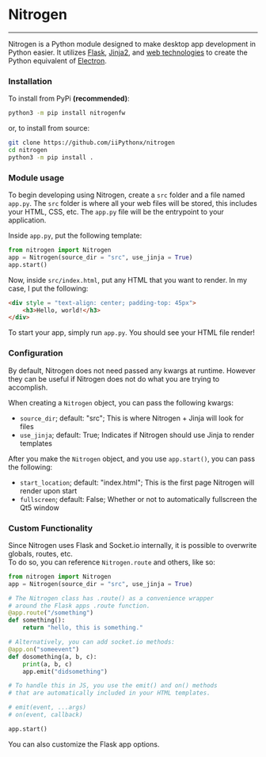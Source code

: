 # Nitrogen
---

Nitrogen is a Python module designed to make desktop app development in Python easier. It utilizes [Flask](https://github.com/pallets/flask), [Jinja2](https://github.com/pallets/jinja), and [web technologies](https://en.wikibooks.org/wiki/Introduction_to_Information_Technology/Web_Technologies) to create the Python equivalent of [Electron](https://github.com/electron/electron).

### Installation

To install from PyPi **(recommended)**:
```sh
python3 -m pip install nitrogenfw
```
or, to install from source:
```sh
git clone https://github.com/iiPythonx/nitrogen
cd nitrogen
python3 -m pip install .
```

### Module usage

To begin developing using Nitrogen, create a `src` folder and a file named `app.py`. The `src` folder is where all your web files will be stored, this includes your HTML, CSS, etc. The `app.py` file will be the entrypoint to your application.  

Inside `app.py`, put the following template:
```py
from nitrogen import Nitrogen
app = Nitrogen(source_dir = "src", use_jinja = True)
app.start()
```

Now, inside `src/index.html`, put any HTML that you want to render. In my case, I put the following:
```html
<div style = "text-align: center; padding-top: 45px">
    <h3>Hello, world!</h3>
</div>
```

To start your app, simply run `app.py`. You should see your HTML file render!

### Configuration

By default, Nitrogen does not need passed any kwargs at runtime. However they can be useful if Nitrogen does not do what you are trying to accomplish.  

When creating a `Nitrogen` object, you can pass the following kwargs:
+ `source_dir`; default: "src"; This is where Nitrogen + Jinja will look for files
+ `use_jinja`; default: True; Indicates if Nitrogen should use Jinja to render templates

After you make the `Nitrogen` object, and you use `app.start()`, you can pass the following:
+ `start_location`; default: "index.html"; This is the first page Nitrogen will render upon start
+ `fullscreen`; default: False; Whether or not to automatically fullscreen the Qt5 window

### Custom  Functionality

Since Nitrogen uses Flask and Socket.io internally, it is possible to overwrite globals, routes, etc.  
To do so, you can reference `Nitrogen.route` and others, like so:
```py
from nitrogen import Nitrogen
app = Nitrogen(source_dir = "src", use_jinja = True)

# The Nitrogen class has .route() as a convenience wrapper
# around the Flask apps .route function.
@app.route("/something")
def something():
    return "hello, this is something."

# Alternatively, you can add socket.io methods:
@app.on("someevent")
def dosomething(a, b, c):
    print(a, b, c)
    app.emit("didsomething")

# To handle this in JS, you use the emit() and on() methods
# that are automatically included in your HTML templates.

# emit(event, ...args)
# on(event, callback)

app.start()
```

You can also customize the Flask app options.
